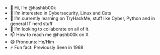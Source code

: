- 👋 Hi, I’m @hashkb00k
- 👀 I’m interested in Cybersecurity, Linux and Cats
- 🌱 I’m currently learning on TryHackMe, stuff like Cyber, Python and in general IT nerd stuff
- 💞️ I’m looking to collaborate on all of it.
- 📫 How to reach me @hashb00k on X
- 😄 Pronouns: He/Him
- ⚡ Fun fact: Previously Seen in 1968

<!---
crackb00k/crackb00k is a ✨ special ✨ repository because its `README.md` (this file) appears on your GitHub profile.
You can click the Preview link to take a look at your changes.
--->
